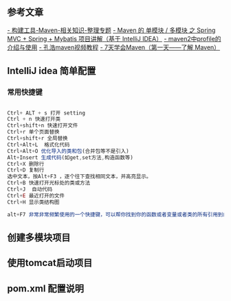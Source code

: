 ## 参考文章

[- 构建工具-Maven-相关知识-整理专题](http://code.youmeek.com/2016/03/09/2016/03/Maven/)
[- Maven 的 单模块 / 多模块 之 Spring MVC + Spring + Mybatis 项目讲解（基于 IntelliJ IDEA）](http://code.youmeek.com/2016/03/22/2016/03/Single-Module-SSM-Share/)
[- maven2中profile的介绍与使用](http://www.mzone.cc/article/282.html)
[- 孔浩maven视频教程](http://www.konghao.org/videos/22)
[- 7天学会Maven（第一天——了解 Maven）](http://www.cnblogs.com/haippy/archive/2012/07/04/2576453.html)


## IntelliJ idea 简单配置

### 常用快捷键

``` js

Ctrl+ ALT + s 打开 setting
Ctrl + n 快速打开类
Ctrl+shift+n 快速打开文件
Ctrl+r 单个页面替换
Ctrl+shift+r 全局替换
Ctrl+Alt+L  格式化代码
Ctrl+Alt+O 优化导入的类和包(合并包等不是引入)
Alt+Insert 生成代码(如get,set方法,构造函数等)
Ctrl+X 删除行
Ctrl+D 复制行
选中文本，按Alt+F3 ，逐个往下查找相同文本，并高亮显示。
Ctrl+B 快速打开光标处的类或方法
Ctrl+J  自动代码
Ctrl+E 最近打开的文件
Ctrl+H 显示类结构图

alt+F7 非常非常频繁使用的一个快捷键，可以帮你找到你的函数或者变量或者类的所有引用到的地方(很牛逼)


```



## 创建多模块项目




## 使用tomcat启动项目




## pom.xml 配置说明







